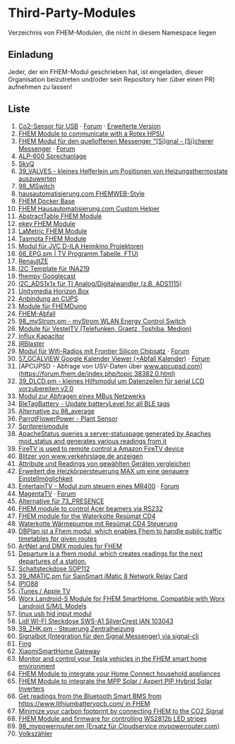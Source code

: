 # Third-Party-Modules
Verzeichnis von FHEM-Modulen, die nicht in diesem Namespace liegen

## Einladung
Jeder, der ein FHEM-Modul geschrieben hat, ist eingeladen, dieser Organisation beizutreten und/oder sein Repository hier (über einen PR) aufnehmen zu lassen!

## Liste
1. [Co2-Sensor für USB](https://github.com/henryk/fhem-co2mini/) &middot; [Forum](https://forum.fhem.de/index.php/topic,41750.0) &middot; [Erweiterte Version](https://github.com/verybadsoldier/fhem-co2mini/tree/vbs)
2. [FHEM Module to communicate with a Rotex HPSU](https://github.com/ahermann86/fhemHPSU)
1. [FHEM Modul für den quelloffenen Messenger "[Si]gnal - [Si]cherer Messenger](https://github.com/Quantum1337/32_SiSi.pm) &middot; [Forum](https://forum.fhem.de/index.php/topic,84996.0)
1. [ALP-600 Sprechanlage](https://forum.fhem.de/index.php/topic,105275.0)
1. [SkyQ](https://forum.fhem.de/index.php/topic,96017.0)
1. [39_VALVES - kleines Helferlein um Positionen von Heizungsthermostate auszuwerten](https://forum.fhem.de/index.php/topic,24658.0)
1. [98_MSwitch](https://github.com/Byte009/Fhem-MSwitch)
1. [hausautomatisierung.com FHEMWEB-Style](https://github.com/klein0r/fhem-style-haus-automatisierung)
1. [FHEM Docker Base](https://github.com/klein0r/fhem-docker)
1. [FHEM Hausautomatisierung.com Custom Helper](https://github.com/klein0r/fhem-ha-utils)
1. [AbstractTable FHEM Module](https://github.com/klein0r/fhem-abstracttable)
1. [ekey FHEM Module](https://github.com/klein0r/fhem-ekey)
1. [LaMetric FHEM Module](https://github.com/klein0r/fhem-lametric)
1. [Tasmota FHEM Module](https://github.com/klein0r/fhem-tasmota)
1. [Modul für JVC D-ILA Heimkino Projektoren](https://forum.fhem.de/index.php/topic,108314.0.html)
1. [66_EPG.pm | TV Programm,Tabelle, FTUI](https://forum.fhem.de/index.php/topic,105015.0)
1. [RenaultZE](https://forum.fhem.de/index.php/topic,116273.0)
1. [I2C Template für INA219](https://forum.fhem.de/index.php/topic,62045.msg550976.html#msg550976)
1. [fhempy Googlecast](https://forum.fhem.de/index.php/topic,116455.0)
1. [I2C_ADS1x1x für TI Analog/Digitalwandler (z.B. ADS1115)](https://forum.fhem.de/index.php/topic,114632.0)
1. [Unitymedia Horizon Box](https://forum.fhem.de/index.php/topic,71018.msg804289.html)
1. [Anbindung an CUPS](https://github.com//marvin78/FHEM-CUPS_Switch/)
1. [Module für FHEMDuino](https://github.com/viegener/fhemduino_modules)
1. [FHEM-Abfall](https://github.com/uniqueck/fhem-abfall/)
1. [98_myStrom.pm - myStrom WLAN Energy Control Switch](https://forum.fhem.de/index.php/topic,39933.0)
1. [Module für VestelTV (Telefunken, Graetz, Toshiba, Medion)](https://forum.fhem.de/index.php/topic,117397.0)
1. [Influx Kapacitor](https://forum.fhem.de/index.php/topic,118208.0)
1. [IRBlaster](https://github.com/viegener/Telegram-fhem/tree/master/IrBlaster)
1. [Modul für Wifi-Radios mit Frontier Silicon Chipsatz](https://github.com/mumpitzstuff/fhem-SIRD) &middot; [Forum](https://forum.fhem.de/index.php/topic,79168.0.html)
1. [57_GCALVIEW Google Kalender Viewer (+Abfall Kalender)](https://github.com/mumpitzstuff/fhem-GCALVIEW) &middot; [Forum](https://forum.fhem.de/index.php/topic,77502.0.html)
1. [APCUPSD - Abfrage von USV-Daten über www.apcupsd.com](https://forum.fhem.de/index.php/topic,38382.0.html)
1. [39_DLCD.pm - kleines Hilfsmodul um Datenzeilen für serial LCD vorzubereiten v2.0](https://forum.fhem.de/index.php/topic,24519.0.html)
1. [Modul zur Abfragen eines MBus Netzwerks](https://forum.fhem.de/index.php/topic,45212.0.html)
1. [BleTagBattery - Update batteryLevel for all BLE tags](https://github.com/mumpitzstuff/fhem-BleTagBattery)
1. [Alternative zu 98_average](https://github.com/mumpitzstuff/fhem-average)
1. [ParrotFlowerPower - Plant Sensor](https://github.com/mumpitzstuff/fhem-ParrotFlowerPower)
1. [Spritpreismodule](https://github.com/pljakobs/fhem_spritpreis_module)
1. [ApacheStatus queries a server-statuspage generated by Apaches mod_status and generates various readings from it](https://github.com/nesges/Fhem-Modules/blob/master/FHEM/98_ApacheStatus.pm)
1. [FireTV is used to remote control a Amazon FireTV device](https://github.com/nesges/Fhem-Modules/blob/master/FHEM/98_FireTV.pm)
1. [Blitzer von www.verkehrslage.de anzeigen](https://github.com/bismosa/FHEM/blob/master/FHEM/98_Blitzer.pm)
1. [Attribute und Readings von gewählten Geräten vergleichen](https://github.com/bismosa/FHEM/blob/master/FHEM/98_Compare.pm)
1. [Erweitert die Heizkörpersteuerung MAX um eine genauere Einstellmöglichkeit](https://github.com/bismosa/FHEM/blob/master/FHEM/98_MAX_Temperature.pm)
1. [EntertainTV - Modul zum steuern eines MR400](https://www.rp-dev.de/fhem/entertaintv/controls_entertaintv.txt) &middot; [Forum](https://forum.fhem.de/index.php/topic,101311.0.html)
1. [MagentaTV](https://www.rp-dev.de/fhem/magentatv/controls_magentatv.txt) &middot; [Forum](https://forum.fhem.de/index.php/topic,118358.msg1127751.html#msg1127751)
1. [Alternative für 73_PRESENCE](https://forum.fhem.de/index.php/topic,117007.msg1113644.html#msg1113644)
1. [FHEM module to control Acer beamers via RS232](https://github.com/mwllgr/fhem-acer-beamer-rs232)
1. [FHEM module for the Waterkotte Resümat CD4](https://github.com/mwllgr/fhem-waterkotte-resuemat-cd4)
1. [Waterkotte Wärmepumpe mit Resümat CD4 Steuerung](https://github.com/T0RST3N/fhem-waterkotte-cd4)
1. [DBPlan ist a Fhem modul, which enables Fhem to handle public traffic timetables fpr given routes](https://github.com/jowiemann/DBPlan-for-Fhem)
1. [ArtNet and DMX modules for FHEM](https://github.com/xusader/fhem-artdmx)
1. [Departure is a fhem modul, which creates readings for the next departures of a station.](https://github.com/uniqueck/fhem-departure)
1. [Schaltsteckdose SOP112](https://forum.fhem.de/index.php/topic,30501.msg383894.html#msg383894)
1. [39_IMATIC.pm für SainSmart iMatic 8 Network Relay Card](https://forum.fhem.de/index.php/topic,45244.0.html)
1. [IPIO88](https://forum.fhem.de/index.php/topic,7865.msg53501.html#msg53501)
1. [iTunes / Apple TV](https://forum.fhem.de/index.php/topic,11830.0.html)
1. [Worx Landroid-S Module for FHEM SmartHome. Compatible with Worx Landroid S/M/L Models](https://github.com/axelmohnen/fhem-landroid-s)
1. [linux usb hid input modul](https://forum.fhem.de/index.php/topic,36257.0.html)
1. [Lidl WI-FI Steckdose SWS-A1 SilverCrest IAN 103043](https://forum.fhem.de/index.php/topic,38112.msg379733.html#msg379733)
1. [39_ZHK.pm - Steuerung Zentralheizung](https://forum.fhem.de/index.php/topic,24021.0.html)
1. [Signalbot (Integration für den Signal Messenger) via signal-cli](https://forum.fhem.de/index.php/topic,118370.0.html)
1. [Fing](https://github.com/supernova1963/fingService)
1. [XiaomiSmartHome Gateway](https://github.com/T0RST3N/fhem-XiaomiSmartHome)
1. [Monitor and control your Tesla vehicles in the FHEM smart home environment](https://github.com/sw-home/FHEM-Tesla)
1. [FHEM Module to integrate your Home Connect household appliances](https://github.com/sw-home/FHEM-HomeConnect)
1. [FHEM Module to integrate the MPP Solar / Axpert PIP Hybrid Solar Inverters](https://github.com/sw-home/FHEM-PIP)
1. [Get readings from the Bluetooth Smart BMS from https://www.lithiumbatterypcb.com/ in FHEM](https://github.com/sw-home/FHEM-BluetoothSmartBMS)
1. [Minimize your carbon footprint by connecting FHEM to the CO2 Signal](https://github.com/sw-home/FHEM-CO2Signal)
1. [FHEM Module and firmware for controlling WS2812b LED stripes](https://github.com/sw-home/FHEM-LEDStripe)
1. [98_mypowerrouter.pm (Ersatz für Cloudservice mypowerrouter.com)](https://forum.fhem.de/index.php/topic,118419.0)
1. [Volkszähler](https://github.com/bgewehr/fhem/blob/master/FHEM/23_VOLKSZAEHLER.pm)
